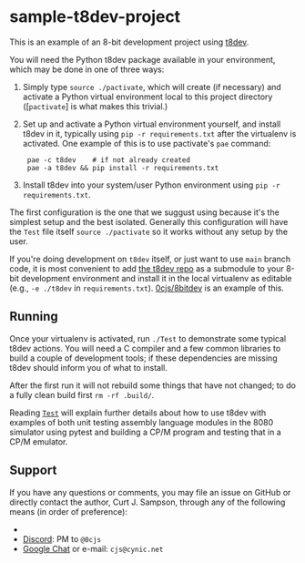 sample-t8dev-project
====================

This is an example of an 8-bit development project using [t8dev].

You will need the Python t8dev package available in your environment,
which may be done in one of three ways:

1. Simply type `source ./pactivate`, which will create (if necessary) and
   activate a Python virtual environment local to this project directory
   ([`pactivate`] is what makes this trivial.)

2. Set up and activate a Python virtual environment yourself, and install
   t8dev in it, typically using `pip -r requirements.txt` after the
   virtualenv is activated. One example of this is to use pactivate's
   `pae` command:

        pae -c t8dev    # if not already created
        pae -a t8dev && pip install -r requirements.txt

3. Install t8dev into your system/user Python environment using
  `pip -r requirements.txt`.

The first configuration is the one that we suggust using because it's the
simplest setup and the best isolated. Generally this configuration will
have the `Test` file itself `source ./pactivate` so it works without any
setup by the user.

If you're doing development on `t8dev` itself, or just want to use `main`
branch code, it is most convenient to add [the t8dev repo][t8dev] as a
submodule to your 8-bit development environment and install it in the local
virtualenv as editable (e.g., `-e ./t8dev` in `requirements.txt`).
[0cjs/8bitdev] is an example of this.


Running
-------

Once your virtualenv is activated, run `./Test` to demonstrate some typical
t8dev actions. You will need a C compiler and a few common libraries to
build a couple of development tools; if these dependencies are missing
t8dev should inform you of what to install.

After the first run it will not rebuild some things that have not changed;
to do a fully clean build first `rm -rf .build/`.

Reading [`Test`] will explain further details about how to use t8dev with
examples of both unit testing assembly language modules in the 8080
simulator using pytest and building a CP/M program and testing that in a
CP/M emulator.


Support
-------

If you have any questions or comments, you may file an issue on GitHub or
directly contact the author, Curt J. Sampson, through any of the following
means (in order of preference):
- [Telegram]: `@cjs_cynic`
- [Discord]: PM to `@0cjs`
- [Google Chat] or e-mail: `cjs@cynic.net`



<!-------------------------------------------------------------------->
[0cjs/8bitdev]: https://github.com/0cjs/8bitdev
[pactivate]: https://github.com/cynic-net/pactivate
[t8dev]: https://github.com/mc68-net/t8dev

[`Test`]: ./Test

[Discord]: https://discord.com/
[Google Chat]: https://chat.google.com
[Telegram]: https://telegram.org/
